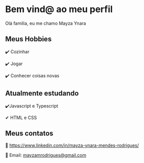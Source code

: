 # Bem vind@ ao meu perfil 

Olá familia, eu me chamo Mayza Ynara 

## Meus Hobbies

✔️ Cozinhar 

✔️ Jogar 

✔️ Conhecer coisas novas 


## Atualmente estudando 
 
 ✔️Javascript e Typescript 
 
 ✔ HTML e CSS
 
 ## Meus contatos 
 
 🔘 https://www.linkedin.com/in/mayza-ynara-mendes-rodrigues/
 
 🔘 Email: mayzamrodrigues@gmail.com



